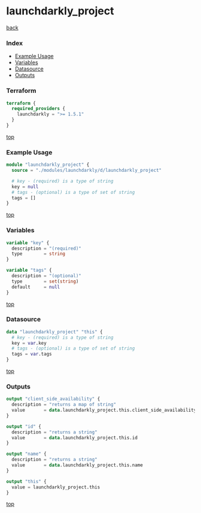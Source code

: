 # launchdarkly_project

[back](../launchdarkly.md)

### Index

- [Example Usage](#example-usage)
- [Variables](#variables)
- [Datasource](#datasource)
- [Outputs](#outputs)

### Terraform

```terraform
terraform {
  required_providers {
    launchdarkly = ">= 1.5.1"
  }
}
```

[top](#index)

### Example Usage

```terraform
module "launchdarkly_project" {
  source = "./modules/launchdarkly/d/launchdarkly_project"

  # key - (required) is a type of string
  key = null
  # tags - (optional) is a type of set of string
  tags = []
}
```

[top](#index)

### Variables

```terraform
variable "key" {
  description = "(required)"
  type        = string
}

variable "tags" {
  description = "(optional)"
  type        = set(string)
  default     = null
}
```

[top](#index)

### Datasource

```terraform
data "launchdarkly_project" "this" {
  # key - (required) is a type of string
  key = var.key
  # tags - (optional) is a type of set of string
  tags = var.tags
}
```

[top](#index)

### Outputs

```terraform
output "client_side_availability" {
  description = "returns a map of string"
  value       = data.launchdarkly_project.this.client_side_availability
}

output "id" {
  description = "returns a string"
  value       = data.launchdarkly_project.this.id
}

output "name" {
  description = "returns a string"
  value       = data.launchdarkly_project.this.name
}

output "this" {
  value = launchdarkly_project.this
}
```

[top](#index)